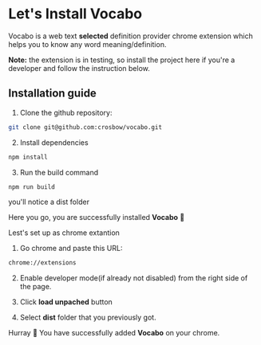 # Let's Install **Vocabo**

Vocabo is a web text **selected** definition provider chrome extension which helps you to know any word meaning/definition.

**Note:** the extension is in testing, so install the project here if you're a developer and follow the instruction below.

## Installation guide

1. Clone the github repository:

```bash
git clone git@github.com:crosbow/vocabo.git
```

2. Install dependencies

```bash
npm install
```

3. Run the build command

```bash
npm run build
```

you'll notice a dist folder

Here you go, you are successfully installed **Vocabo** 👏

Lest's set up as chrome extantion

1. Go chrome and paste this URL:

```bash
chrome://extensions
```

2. Enable developer mode(if already not disabled) from the right side of the page.

3. Click **load unpached** button

4. Select **dist** folder that you previously got.

Hurray 🎊 You have successfully added **Vocabo** on your chrome.
